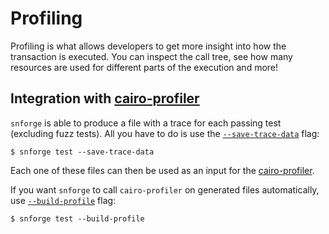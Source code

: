 # Profiling

Profiling is what allows developers to get more insight into how the transaction is executed.
You can inspect the call tree, see how many resources are used for different parts of the execution and more!

## Integration with [cairo-profiler](https://github.com/software-mansion/cairo-profiler)

`snforge` is able to produce a file with a trace for each passing test (excluding fuzz tests). 
All you have to do is use the [`--save-trace-data`](../appendix/snforge/test.md#--save-trace-data) flag:

```shell
$ snforge test --save-trace-data
```

Each one of these files can then be used as an input
for the [cairo-profiler](https://github.com/software-mansion/cairo-profiler).

If you want `snforge` to call `cairo-profiler` on generated files automatically, use [`--build-profile`](../appendix/snforge/test.md#--build-profile) flag:

```shell
$ snforge test --build-profile
``` 
